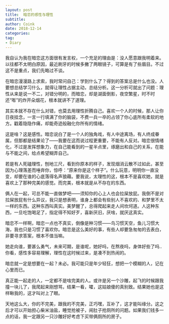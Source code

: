 ```yaml
---
layout: post
title:  暗恋的感性与理性
subtitle: 
author: Coink
date: 2018-12-14
categories:
tag:
- Diary
---
```


我自认为我在暗恋这方面很有发言权，一个充足的理由是：没人愿意跟我明着来。以往都不太明白原因，最近刷牙的时候多撇了两眼镜子，可算是有了些眉目。不过这不是重点，我们先略过不谈。

 

在暗恋漫漫路上求索，我时常问自己：学到什么了？得到的答案总是什么也没。人要想总结学习什么，就得让理性占据主动，总结分析。这一分析可就出了问题：理性从来是说一不二，对错分明的，而暗恋，却是湖面倒影，夜空繁星，时不时还“嘭”的炸开朵烟花，根本就讲不了道理。



其实本就不存在什么对错，也莫去用理性折腾自己。喜欢一个人的时候，那人让你日夜挂念，一言一行填满了你的脑袋，不费一兵一卒的占领了你心底所有柔软的地方。戳着隐隐作痛，却能奇迹般融化你所有的情绪。



这是啥？这是感性。暗恋说白了是一个人的独角戏，有人中途离场，有人终成眷属，但那都是结果论了——我要在这而说过程更重要，不能有人反对。暗恋很情绪化，不过是发挥想象力，在自己能看到的一星半点里，琢磨出和自己的关系，在能与不能之间，给点希望糊弄自己。



若是有人死磕理性，刨地三尺，看到你原本的样子，发现烟消云散不过如此，甚至因为心理落差而唾弃你，惊呼：“原来你是这个样子”。什么玩意，明明你一直没变，却要在谁的心底落得名声狼藉。要我说，太理性的这，根本不是喜欢她，就是喜欢上了那种完美的感觉。而完美，根本就是从不存在的东西。



俩人在一起，可总不能一直做梦吧——须知你的心上人也会拉屎放屁。我倒不是对拉屎放屁有什么异议，我只是想表明，谁身上都会有些别人不喜欢的、和梦里不太一样的东西。这种东西叫真实。美梦醒了，总得爬起来走人间坎坷道。人这种东西，一旦吃饱喝足了，指定得不知好歹，喜新厌旧，厌啥，就厌这真实。



暗恋不一样啊，暗恋一点也不真实，倒像是种习惯——鸟习惯天空，鱼儿习惯大海，我也只是习惯了喜欢你。暗恋是这么美好的事，有些人却要急匆匆的去表白，非要寻求答案，根本不值当嘛。



她走向谁，要甚么勇气，未来可期，是谁呢，她好吗，在熬夜吗，身体好些了吗.. 你看，感性多容易理解，理性在这时候过来，是凑不到热闹的。

 

暗恋就一定是想要在一起？未必。我可能只是年少轻狂，想把一个模糊的人，记在心里而已。



真正能一起走的人，一定都不是啥完美的人。或许是另一个沙雕，起飞的时候跟我撞一块儿了，我爬起来刚想骂，结果一看，嚯，这姑娘傻的真别致。结果她也是这样瞅我的，这才叫对上了眼。



天地这么大，你的不完美，跟我的不完美，正巧嘿，互补了，这才能叫缘分。这之后才可以开始担心柴米油盐，睡觉抢被子，闹肚子抢厕所的问题。如果我们钱多一点的话，我一定跟另一只沙雕好好考虑下买带俩厕所的房子。

